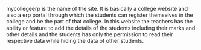 mycollegeerp is the name of the site.
It is basically a college website and also a erp portal through which the students can register themselves in the college and be the part of that college.
In this website the teachers has the ability or feature to add the details of the students including their marks and other details and the students has only the permission to read their respective data while hiding the data of other students.
